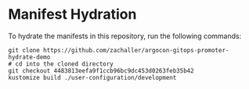 # Manifest Hydration

To hydrate the manifests in this repository, run the following commands:

```shell
git clone https://github.com/zachaller/argocon-gitops-promoter-hydrate-demo
# cd into the cloned directory
git checkout 4483813eefa9f1ccb96bc9dc453d0263feb35b42
kustomize build ./user-configuration/development
```

